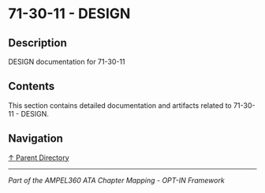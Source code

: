 # 71-30-11 - DESIGN

## Description

DESIGN documentation for 71-30-11

## Contents

This section contains detailed documentation and artifacts related to 71-30-11 - DESIGN.

## Navigation

[↑ Parent Directory](../README.md)

---

*Part of the AMPEL360 ATA Chapter Mapping - OPT-IN Framework*
